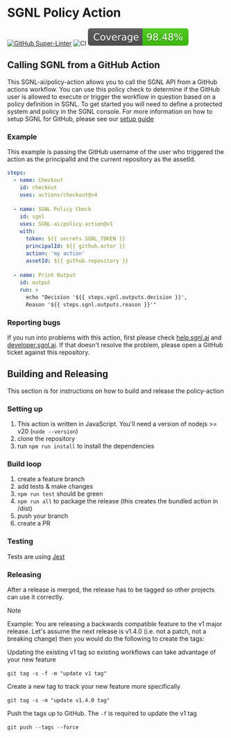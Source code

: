 # SGNL Policy Action

[![GitHub Super-Linter](https://github.com/actions/javascript-action/actions/workflows/linter.yml/badge.svg)](https://github.com/super-linter/super-linter)
![CI](https://github.com/actions/javascript-action/actions/workflows/ci.yml/badge.svg)
![Code Coverage](badges/coverage.svg)

## Calling SGNL from a GitHub Action

This SGNL-ai/policy-action allows you to call the SGNL API from a GitHub
actions workflow. You can use this policy check to determine if the GitHub
user is allowed to execute or trigger the workflow in question based on a
policy definition in SGNL. To get started you will need to define a
protected system and policy in the SGNL console. For more information on
how to setup SGNL for GitHub, please see our
[setup guide](https://help.sgnl.ai/articles/protected-systems/protected-system-github/)

### Example

This example is passing the GitHub username of the user who triggered the
action as the principalId and the current repository as the assetId.

```yaml
steps:
  - name: Checkout
    id: checkout
    uses: actions/checkout@v4

  - name: SGNL Policy Check
    id: sgnl
    uses: SGNL-ai/policy-action@v1
    with:
      token: ${{ secrets.SGNL_TOKEN }}
      principalId: ${{ github.actor }}
      action: 'my action'
      assetId: ${{ github.repository }}

  - name: Print Output
    id: output
    run: >
      echo "Decision '${{ steps.sgnl.outputs.decision }}', 
      Reason '${{ steps.sgnl.outputs.reason }}'"
```

### Reporting bugs

If you run into problems with this action, first please check
[help.sgnl.ai](https://help.sgnl.ai) and [developer.sgnl.ai](https://developer.sgnl.ai).
If that doesn't resolve the problem, please open a GitHub
ticket against this repository.

## Building and Releasing

This section is for instructions on how to build and release the policy-action

### Setting up

1. This action is written in JavaScript. You'll need a version of
   nodejs >= v20 (`node --version`)
1. clone the repository
1. run `npm run install` to install the dependencies

### Build loop

1. create a feature branch
1. add tests & make changes
1. `npm run test` should be green
1. `npm run all` to package the release
   (this creates the bundled action in /dist)
1. push your branch
1. create a PR

### Testing

Tests are using [Jest](https://jestjs.io/)

### Releasing

After a release is merged, the release has to be tagged so other projects can use
it correctly.

> [!NOTE]
> Example: You are releasing a backwards compatible feature to the v1 major
> release. Let's assume the next release is v1.4.0 (i.e. not a patch, not a
> breaking change) then you would do the following to create the tags:

Updating the existing v1 tag so existing workflows can take
advantage of your new feature

`git tag -s -f -m "update v1 tag"`

Create a new tag to track your new feature more specifically

`git tag -s -m "update v1.4.0 tag"`

Push the tags up to GitHub. The `-f` is required to update the v1 tag

`git push --tags --force`
